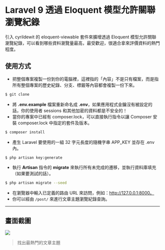 # Laravel 9 透過 Eloquent 模型允許關聯瀏覽紀錄

引入 cyrildewit 的 eloquent-viewable 套件來擴增透過 Eloquent 模型允許關聯瀏覽紀錄，可以看到哪些資料瀏覽量最高，最受歡迎，很適合拿來評價資料的熱門程度。

## 使用方式
- 把整個專案複製一份到你的電腦裡，這裡指的「內容」不是只有檔案，而是指所有整個專案的歷史紀錄、分支、標籤等內容都會複製一份下來。
```sh
$ git clone
```
- 將 __.env.example__ 檔案重新命名成 __.env__，如果應用程式金鑰沒有被設定的話，你的使用者 sessions 和其他加密的資料都是不安全的！
- 當你的專案中已經有 composer.lock，可以直接執行指令以讓 Composer 安裝 composer.lock 中指定的套件及版本。
```sh
$ composer install
```
- 產生 Laravel 要使用的一組 32 字元長度的隨機字串 APP_KEY 並存在 .env 內。
```sh
$ php artisan key:generate
```
- 執行 __Artisan__ 指令的 __migrate__ 來執行所有未完成的遷移，並執行資料庫填充（如果要測試的話）。
```sh
$ php artisan migrate --seed
```
- 在瀏覽器中輸入已定義的路由 URL 來訪問，例如：http://127.0.0.1:8000。
- 你可以經由 `/post/` 來進行文章主題瀏覽紀錄查詢。

----

## 畫面截圖
![](https://i.imgur.com/HUE8dLj.png)
> 找出最熱門的文章主題